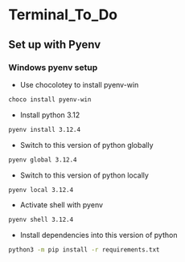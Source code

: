 # Terminal_To_Do

## Set up with Pyenv

### Windows pyenv setup

- Use chocolotey to install pyenv-win

```bash
choco install pyenv-win
```

- Install python 3.12

```bash
pyenv install 3.12.4
```

- Switch to this version of python globally

```bash
pyenv global 3.12.4
```

- Switch to this version of python locally
  
```bash
pyenv local 3.12.4
```

- Activate shell with pyenv
  
```bash
pyenv shell 3.12.4
```

- Install dependencies into this version of python

```bash
python3 -m pip install -r requirements.txt
```
